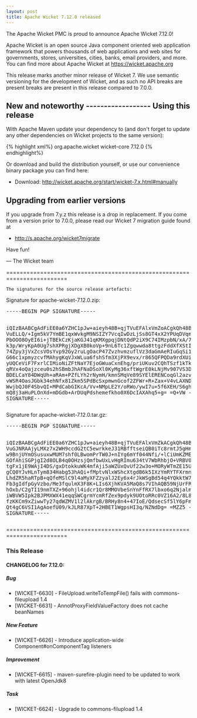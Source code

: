 ```yaml
---
layout: post
title: Apache Wicket 7.12.0 released
---
```

The Apache Wicket PMC is proud to announce Apache Wicket 7.12.0!

Apache Wicket is an open source Java component oriented web application
framework that powers thousands of web applications and web sites for
governments, stores, universities, cities, banks, email providers, and
more. You can find more about Apache Wicket at https://wicket.apache.org

This release marks another minor release of Wicket 7. We
use semantic versioning for the development of Wicket, and as such no
API breaks are present breaks are present in this release compared to
7.0.0.

<OPTIONAL> New and noteworthy
<OPTIONAL> ------------------
<OPTIONAL>
Using this release
------------------

With Apache Maven update your dependency to (and don't forget to
update any other dependencies on Wicket projects to the same version):

{% highlight xml%}
<dependency>
    <groupId>org.apache.wicket</groupId>
    <artifactId>wicket-core</artifactId>
    <version>7.12.0</version>
</dependency>
{% endhighlight%}

Or download and build the distribution yourself, or use our
convenience binary package you can find here:

 * Download: http://wicket.apache.org/start/wicket-7.x.html#manually

<!--more-->

Upgrading from earlier versions
-------------------------------

If you upgrade from 7.y.z this release is a drop in replacement. If
you come from a version prior to 7.0.0, please read our Wicket 7
migration guide found at

 * http://s.apache.org/wicket7migrate

Have fun!

— The Wicket team


========================================================================

    The signatures for the source release artefacts:

    
Signature for apache-wicket-7.12.0.zip:

<div class='highlight'><pre>
-----BEGIN PGP SIGNATURE-----

iQIzBAABCgAdFiEE0a6YZHC1pJw+aieyh48B+qjTVuEFAlxVmZoACgkQh48B+qjT
VuELLQ/+Igm5kV7YmBE1qxWvkgM9NSIZY7VcqIwDzLjSs8GT4xX2YPUqDVqmQsv2
PbOOO8OyEI6i+jTBEkCzKjaKGJ41qKMXgpqjDNtQdP2iX9C74IMzpbN/xA/7lcd3
k3p/WryKpA0Ug7shXPRgjXDgXB0koVp+9nL6Tc1Zgqwwda8ttgzFddXfXStIM8cn
74Zpy3jVxZcsVOsYvp92Gy2ruLgOacP47ZvzhvmzuflVz3daGmAeRIuGqSi11puK
G66c1xpmyzcvfMAhygKqVJxWLua6fshSfm3XjPX9evx/r865QFPQDa9rdXUiIY3E
yUQCeViF7FxrlCIMioNiZFtNaY7EjoGWuaCxnEhg/priUKuv2CQhTSzf1kTkP0lW
qRVx4oQajzceu0s2hSBmbJhAFNaDSoXl0KyMg36xftWgrE0kLNjMv907VS3D//yZ
BDELCaY84DWqUh+aRAm+PZfLYh2rNymH/kmnSMqVe89SYElERENCoqGl2azvQfal
vWSR4OasJGbk34ehNfx81Zkm5SPdBcSxpmwnGcof2ZFWr+R+Zax+V4vLAXNDnBbO
WwjbQJ0F4SbvQI+MPdCabGIKcA/Vv+NMpLE2Y/oRWo/ywI7u+5f6XEH/S6gh9mHz
mQ8j3aHuPLOnXd+mDGdb+ArDUqPdshemefkho0X6DcIAXAhq5+g=
=Q+VW
-----END PGP SIGNATURE-----
</pre></div>

    
Signature for apache-wicket-7.12.0.tar.gz:

<div class='highlight'><pre>
-----BEGIN PGP SIGNATURE-----

iQIzBAABCgAdFiEE0a6YZHC1pJw+aieyh48B+qjTVuEFAlxVmZkACgkQh48B+qjT
VuGJNRAAjyLMXz7x2WH9ccdG2tC5ewrkkeJ31RBfftseiQB0iTc8rmtJ5gHmj25C
w9BnjUYmOSusuxwMUM7shf0LBwomPrTW0J+nIYg6mYf044Nfi/+lCiUmKZMEwkmo
GOfAhiSGPjgI2d8OLB4q0OHzsjQmfbwUxLvHgRImu634tV7WbRhbjO+VRBV0Jv3j
tgFx1jE9WAjI4DS/gxDtokkuWK4mfAji5aWZUxQvUf22w3o+MORyWTmZE15ULoFy
gCQ0YJvHLnTym834Habg53hAQi+fMptvNlxWShcXtgdB6k5IXzYmRYTFXrmnWjCa
LhdZR5haRTpB+qQfeMSlC9l4aMyXFZzyalJ2Ey6x4rJkWSgBd54q4YQkktW7939M
Fb3gIdfpGyVzbo/Me3fqulmX3F8K+LIs6XjhKVA5MaQ8s7VIhAQB59NjUrFREpUJ
hOxb/C2gTI19nmTXZ+96ohjl4idcr1Qr8MMOVbeSnYnFfRX7lbxo6q2Njalm84/a
iWBVW5Ipk2BJPMXWX41eqqSWCgrmYcmRfZex9pdyk9UOtoRRc0VZ16A2/8L8IB0D
fzKKCm9xZiwwTy27qdWZMV1l2lAkrgB/BRHy8n4+47IoE/QdsecSf5lY6pFmJyNl
Qt4gC6VSI1AgAoefU09/kJLR87XpT+2HBET1WgpsHI3q/NZNdDg=
=MZZ5
-----END PGP SIGNATURE-----
</pre></div>

    
========================================================================

### This Release

#### CHANGELOG for 7.12.0:
    
##### Bug

 * [WICKET-6630] - FileUpload.writeToTempFile() fails with commons-fileupload 1.4
 * [WICKET-6631] - AnnotProxyFieldValueFactory does not cache beanNames

##### New Feature

 * [WICKET-6626] - Introduce application-wide Component#onComponentTag listeners

##### Improvement

 * [WICKET-6615] - maven-surefire-plugin need to be updated to work with latest OpenJdk8

##### Task

 * [WICKET-6624] - Upgrade to commons-filupload 1.4

